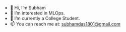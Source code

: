 - 👋 Hi, I’m Subham
- 👀 I’m interested in MLOps.
- 🌱 I’m currently a College Student.
- 📫 You can reach me at: subhamdas1801@gmail.com

<!---
bhamsu/bhamsu is a ✨ special ✨ repository because its `README.md` (this file) appears on your GitHub profile.
You can click the Preview link to take a look at your changes.
--->

